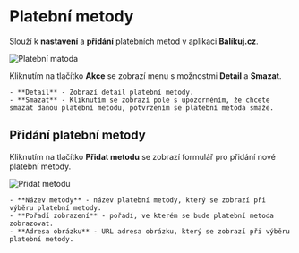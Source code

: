 ﻿---
sidebar_position: 1
---

# Platební metody
Slouží k **nastavení** a **přidání** platebních metod v aplikaci **Balíkuj.cz**.

![Platební matoda](/img/settings/order/order-payment.png)

Kliknutím na tlačítko **Akce** se zobrazí menu s možnostmi **Detail** a **Smazat**.

	- **Detail** - Zobrazí detail platební metody.
	- **Smazat** - Kliknutím se zobrazí pole s upozorněním, že chcete smazat danou platební metodu, potvrzením se platební metoda smaže.

## Přidání platební metody

Kliknutím na tlačítko **Přidat metodu** se zobrazí formulář pro přidání nové platební metody.

![Přidat metodu](/img/settings/order/order-payment-add.png)

    - **Název metody** - název platební metody, který se zobrazí při výběru platební metody.
    - **Pořadí zobrazení** - pořadí, ve kterém se bude platební metoda zobrazovat.
    - **Adresa obrázku** - URL adresa obrázku, který se zobrazí při výběru platební metody.